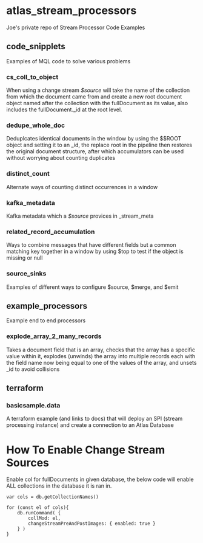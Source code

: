 # atlas_stream_processors
Joe's private repo of Stream Processor Code Examples

## code_snipplets
Examples of MQL code to solve various problems
### cs_coll_to_object
When using a change stream _$source_ will take the name of the collection from which the document came from and create a new root document object named after the collection with the fullDocument as its value, also includes the fullDocument._id at the root level.
### dedupe_whole_doc
Deduplcates identical documents in the window by using the $$ROOT object and setting it to an _id, the replace root in the pipeline then restores the original document structure, after which accumulators can be used without worrying about counting duplicates
### distinct_count
Alternate ways of counting distinct occurrences in a window 
### kafka_metadata
Kafka metadata which a _$source_ provices in _stream_meta
### related_record_accumulation
Ways to combine messages that have different fields but a common matching key together in a window by using $top to test if the object is missing or null 
### source_sinks
Examples of different ways to configure $source, $merge, and $emit

## example_processors
Example end to end processors 
### explode_array_2_many_records
Takes a document field that is an array, checks that the array has a specific value within it, explodes (unwinds) the array into multiple records each with the field name now being equal to one of the values of the array, and unsets _id to avoid collisions 

## terraform
### basicsample.data
A terraform example (and links to docs) that will deploy an SPI (stream processing instance) and create a connection to an Atlas Database




# How To Enable Change Stream Sources
Enable col for fullDocuments in given database, the below code will enable ALL collections in the database it is ran in.

```
var cols = db.getCollectionNames()

for (const el of cols){
    db.runCommand( {
        collMod: el,
        changeStreamPreAndPostImages: { enabled: true }
    } )
}
```
